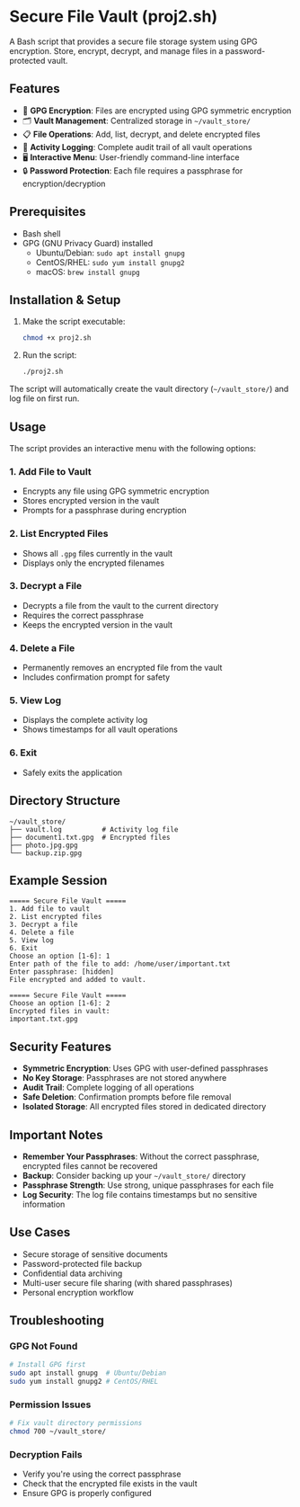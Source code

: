 # Secure File Vault (proj2.sh)

A Bash script that provides a secure file storage system using GPG encryption. Store, encrypt, decrypt, and manage files in a password-protected vault.

## Features

- 🔐 **GPG Encryption**: Files are encrypted using GPG symmetric encryption
- 🗂️ **Vault Management**: Centralized storage in `~/vault_store/`
- 📋 **File Operations**: Add, list, decrypt, and delete encrypted files
- 📝 **Activity Logging**: Complete audit trail of all vault operations
- 🖥️ **Interactive Menu**: User-friendly command-line interface
- 🔒 **Password Protection**: Each file requires a passphrase for encryption/decryption

## Prerequisites

- Bash shell
- GPG (GNU Privacy Guard) installed
  - Ubuntu/Debian: `sudo apt install gnupg`
  - CentOS/RHEL: `sudo yum install gnupg2`
  - macOS: `brew install gnupg`

## Installation & Setup

1. Make the script executable:
   ```bash
   chmod +x proj2.sh
   ```

2. Run the script:
   ```bash
   ./proj2.sh
   ```

The script will automatically create the vault directory (`~/vault_store/`) and log file on first run.

## Usage

The script provides an interactive menu with the following options:

### 1. Add File to Vault
- Encrypts any file using GPG symmetric encryption
- Stores encrypted version in the vault
- Prompts for a passphrase during encryption

### 2. List Encrypted Files
- Shows all `.gpg` files currently in the vault
- Displays only the encrypted filenames

### 3. Decrypt a File
- Decrypts a file from the vault to the current directory
- Requires the correct passphrase
- Keeps the encrypted version in the vault

### 4. Delete a File
- Permanently removes an encrypted file from the vault
- Includes confirmation prompt for safety

### 5. View Log
- Displays the complete activity log
- Shows timestamps for all vault operations

### 6. Exit
- Safely exits the application

## Directory Structure

```
~/vault_store/
├── vault.log          # Activity log file
├── document1.txt.gpg  # Encrypted files
├── photo.jpg.gpg
└── backup.zip.gpg
```

## Example Session

```
===== Secure File Vault =====
1. Add file to vault
2. List encrypted files
3. Decrypt a file
4. Delete a file
5. View log
6. Exit
Choose an option [1-6]: 1
Enter path of the file to add: /home/user/important.txt
Enter passphrase: [hidden]
File encrypted and added to vault.

===== Secure File Vault =====
Choose an option [1-6]: 2
Encrypted files in vault:
important.txt.gpg
```

## Security Features

- **Symmetric Encryption**: Uses GPG with user-defined passphrases
- **No Key Storage**: Passphrases are not stored anywhere
- **Audit Trail**: Complete logging of all operations
- **Safe Deletion**: Confirmation prompts before file removal
- **Isolated Storage**: All encrypted files stored in dedicated directory

## Important Notes

- **Remember Your Passphrases**: Without the correct passphrase, encrypted files cannot be recovered
- **Backup**: Consider backing up your `~/vault_store/` directory
- **Passphrase Strength**: Use strong, unique passphrases for each file
- **Log Security**: The log file contains timestamps but no sensitive information

## Use Cases

- Secure storage of sensitive documents
- Password-protected file backup
- Confidential data archiving
- Multi-user secure file sharing (with shared passphrases)
- Personal encryption workflow

## Troubleshooting

### GPG Not Found
```bash
# Install GPG first
sudo apt install gnupg  # Ubuntu/Debian
sudo yum install gnupg2 # CentOS/RHEL
```

### Permission Issues
```bash
# Fix vault directory permissions
chmod 700 ~/vault_store/
```

### Decryption Fails
- Verify you're using the correct passphrase
- Check that the encrypted file exists in the vault
- Ensure GPG is properly configured